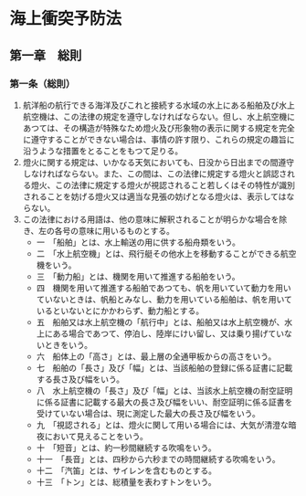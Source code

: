 # 海上衝突予防法

## 第一章　総則

### 第一条（総則）

1. 航洋船の航行できる海洋及びこれと接続する水域の水上にある船舶及び水上航空機は、この法律の規定を遵守しなければならない。但し、水上航空機にあつては、その構造が特殊なため燈火及び形象物の表示に関する規定を完全に遵守することができない場合は、事情の許す限り、これらの規定の趣旨に沿うような措置をとることをもつて足りる。
2. 燈火に関する規定は、いかなる天気においても、日没から日出までの間遵守しなければならない。また、この間は、この法律に規定する燈火と誤認される燈火、この法律に規定する燈火が視認されること若しくはその特性が識別されることを妨げる燈火又は適当な見張の妨げとなる燈火は、表示してはならない。
3. この法律における用語は、他の意味に解釈されることが明らかな場合を除き、左の各号の意味に用いるものとする。
    - 一　「船舶」とは、水上輸送の用に供する船舟類をいう。
    - 二　「水上航空機」とは、飛行艇その他水上を移動することができる航空機をいう。
    - 三　「動力船」とは、機関を用いて推進する船舶をいう。
    - 四　機関を用いて推進する船舶であつても、帆を用いていて動力を用いていないときは、帆船とみなし、動力を用いている船舶は、帆を用いているといないとにかかわらず、動力船とする。
    - 五　船舶又は水上航空機の「航行中」とは、船舶又は水上航空機が、水上にある場合であつて、停泊し、陸岸にけい留し、又は乗り揚げていないときをいう。
    - 六　船体上の「高さ」とは、最上層の全通甲板からの高さをいう。
    - 七　船舶の「長さ」及び「幅」とは、当該船舶の登録に係る証書に記載する長さ及び幅をいう。
    - 八　水上航空機の「長さ」及び「幅」とは、当該水上航空機の耐空証明に係る証書に記載する最大の長さ及び幅をいい、耐空証明に係る証書を受けていない場合は、現に測定した最大の長さ及び幅をいう。
    - 九　「視認される」とは、燈火に関して用いる場合には、大気が清澄な暗夜において見えることをいう。
    - 十　「短音」とは、約一秒間継続する吹鳴をいう。
    - 十一　「長音」とは、四秒から六秒までの時間継続する吹鳴をいう。
    - 十二　「汽笛」とは、サイレンを含むものとする。
    - 十三　「トン」とは、総積量を表わすトンをいう。